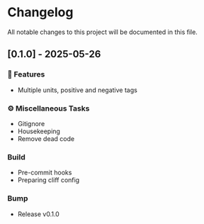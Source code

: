# Changelog

All notable changes to this project will be documented in this file.

## [0.1.0] - 2025-05-26

### 🚀 Features

- Multiple units, positive and negative tags

### ⚙️ Miscellaneous Tasks

- Gitignore
- Housekeeping
- Remove dead code

### Build

- Pre-commit hooks
- Preparing cliff config

### Bump

- Release v0.1.0

<!-- generated by git-cliff -->
